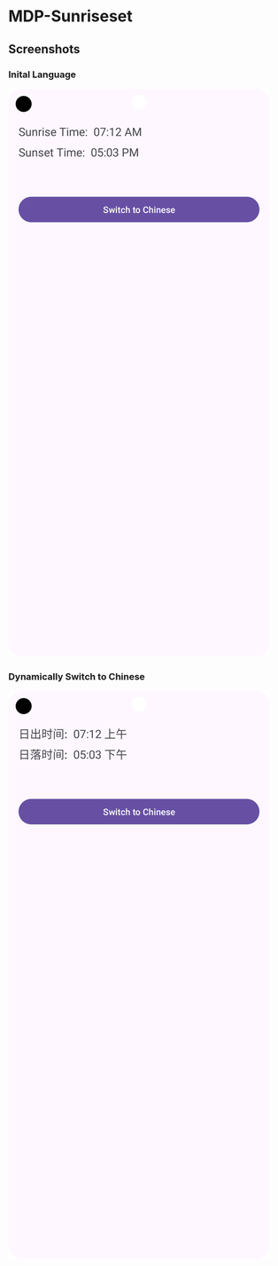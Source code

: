 # MDP-Sunriseset

## Screenshots

### Inital Language

![English](/screenshots/English.png)

### Dynamically Switch to Chinese

![Chinese](/screenshots/Chinese.png)